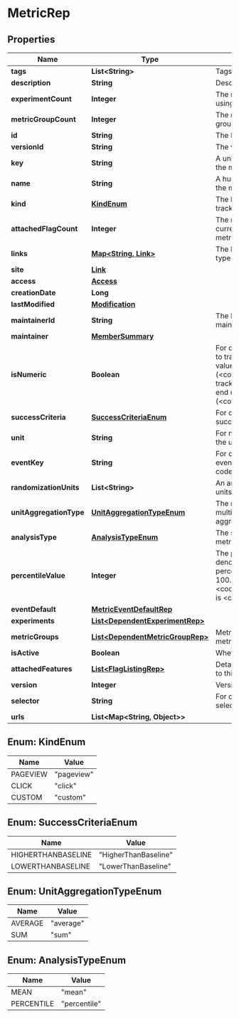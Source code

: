 

# MetricRep


## Properties

| Name | Type | Description | Notes |
|------------ | ------------- | ------------- | -------------|
|**tags** | **List&lt;String&gt;** | Tags for the metric |  |
|**description** | **String** | Description of the metric |  [optional] |
|**experimentCount** | **Integer** | The number of experiments using this metric |  [optional] |
|**metricGroupCount** | **Integer** | The number of metric groups using this metric |  [optional] |
|**id** | **String** | The ID of this metric |  |
|**versionId** | **String** | The version ID of the metric |  |
|**key** | **String** | A unique key to reference the metric |  |
|**name** | **String** | A human-friendly name for the metric |  |
|**kind** | [**KindEnum**](#KindEnum) | The kind of event the metric tracks |  |
|**attachedFlagCount** | **Integer** | The number of feature flags currently attached to this metric |  [optional] |
|**links** | [**Map&lt;String, Link&gt;**](Link.md) | The location and content type of related resources |  |
|**site** | [**Link**](Link.md) |  |  [optional] |
|**access** | [**Access**](Access.md) |  |  [optional] |
|**creationDate** | **Long** |  |  |
|**lastModified** | [**Modification**](Modification.md) |  |  [optional] |
|**maintainerId** | **String** | The ID of the member who maintains this metric |  [optional] |
|**maintainer** | [**MemberSummary**](MemberSummary.md) |  |  [optional] |
|**isNumeric** | **Boolean** | For custom metrics, whether to track numeric changes in value against a baseline (&lt;code&gt;true&lt;/code&gt;) or to track a conversion when an end user takes an action (&lt;code&gt;false&lt;/code&gt;). |  [optional] |
|**successCriteria** | [**SuccessCriteriaEnum**](#SuccessCriteriaEnum) | For custom metrics, the success criteria |  [optional] |
|**unit** | **String** | For numeric custom metrics, the unit of measure |  [optional] |
|**eventKey** | **String** | For custom metrics, the event key to use in your code |  [optional] |
|**randomizationUnits** | **List&lt;String&gt;** | An array of randomization units allowed for this metric |  [optional] |
|**unitAggregationType** | [**UnitAggregationTypeEnum**](#UnitAggregationTypeEnum) | The method in which multiple unit event values are aggregated |  [optional] |
|**analysisType** | [**AnalysisTypeEnum**](#AnalysisTypeEnum) | The strategy for analyzing metric events |  [optional] |
|**percentileValue** | **Integer** | The percentile, an integer denoting the target percentile between 0 and 100. Only present when &lt;code&gt;analysisType&lt;/code&gt; is &lt;code&gt;percentile&lt;/code&gt;. |  [optional] |
|**eventDefault** | [**MetricEventDefaultRep**](MetricEventDefaultRep.md) |  |  [optional] |
|**experiments** | [**List&lt;DependentExperimentRep&gt;**](DependentExperimentRep.md) |  |  [optional] |
|**metricGroups** | [**List&lt;DependentMetricGroupRep&gt;**](DependentMetricGroupRep.md) | Metric groups that use this metric |  [optional] |
|**isActive** | **Boolean** | Whether the metric is active |  [optional] |
|**attachedFeatures** | [**List&lt;FlagListingRep&gt;**](FlagListingRep.md) | Details on the flags attached to this metric |  [optional] |
|**version** | **Integer** | Version of the metric |  [optional] |
|**selector** | **String** | For click metrics, the CSS selectors |  [optional] |
|**urls** | **List&lt;Map&lt;String, Object&gt;&gt;** |  |  [optional] |



## Enum: KindEnum

| Name | Value |
|---- | -----|
| PAGEVIEW | &quot;pageview&quot; |
| CLICK | &quot;click&quot; |
| CUSTOM | &quot;custom&quot; |



## Enum: SuccessCriteriaEnum

| Name | Value |
|---- | -----|
| HIGHERTHANBASELINE | &quot;HigherThanBaseline&quot; |
| LOWERTHANBASELINE | &quot;LowerThanBaseline&quot; |



## Enum: UnitAggregationTypeEnum

| Name | Value |
|---- | -----|
| AVERAGE | &quot;average&quot; |
| SUM | &quot;sum&quot; |



## Enum: AnalysisTypeEnum

| Name | Value |
|---- | -----|
| MEAN | &quot;mean&quot; |
| PERCENTILE | &quot;percentile&quot; |



